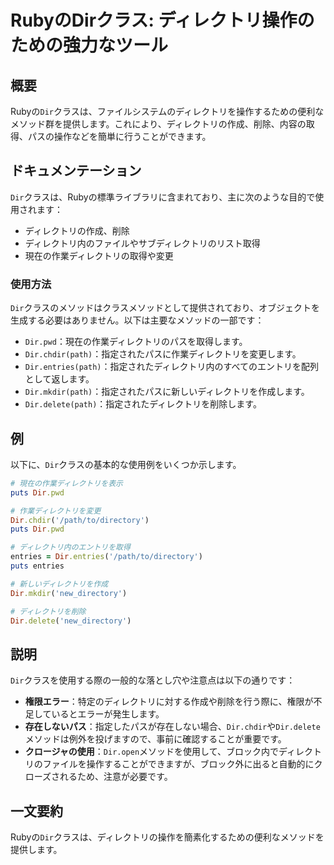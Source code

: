 <!--
Meta Description: # RubyのDirクラス: ディレクトリ操作のための強力なツール ## 概要 Rubyの`Dir`クラスは、ファイルシステムのディレクトリを操作するための便利なメソッド群を提供します。これにより、ディレクトリの作成、削除、内容の取得、パスの操作などを簡単に行うことができます。 ## ドキュメンテー...
Meta Keywords: dir, path, entries, クラスは, pwd
-->

# RubyのDirクラス: ディレクトリ操作のための強力なツール

## 概要
Rubyの`Dir`クラスは、ファイルシステムのディレクトリを操作するための便利なメソッド群を提供します。これにより、ディレクトリの作成、削除、内容の取得、パスの操作などを簡単に行うことができます。

## ドキュメンテーション
`Dir`クラスは、Rubyの標準ライブラリに含まれており、主に次のような目的で使用されます：
- ディレクトリの作成、削除
- ディレクトリ内のファイルやサブディレクトリのリスト取得
- 現在の作業ディレクトリの取得や変更

### 使用方法
`Dir`クラスのメソッドはクラスメソッドとして提供されており、オブジェクトを生成する必要はありません。以下は主要なメソッドの一部です：

- `Dir.pwd`：現在の作業ディレクトリのパスを取得します。
- `Dir.chdir(path)`：指定されたパスに作業ディレクトリを変更します。
- `Dir.entries(path)`：指定されたディレクトリ内のすべてのエントリを配列として返します。
- `Dir.mkdir(path)`：指定されたパスに新しいディレクトリを作成します。
- `Dir.delete(path)`：指定されたディレクトリを削除します。

## 例
以下に、`Dir`クラスの基本的な使用例をいくつか示します。

```ruby
# 現在の作業ディレクトリを表示
puts Dir.pwd

# 作業ディレクトリを変更
Dir.chdir('/path/to/directory')
puts Dir.pwd

# ディレクトリ内のエントリを取得
entries = Dir.entries('/path/to/directory')
puts entries

# 新しいディレクトリを作成
Dir.mkdir('new_directory')

# ディレクトリを削除
Dir.delete('new_directory')
```

## 説明
`Dir`クラスを使用する際の一般的な落とし穴や注意点は以下の通りです：

- **権限エラー**：特定のディレクトリに対する作成や削除を行う際に、権限が不足しているとエラーが発生します。
- **存在しないパス**：指定したパスが存在しない場合、`Dir.chdir`や`Dir.delete`メソッドは例外を投げますので、事前に確認することが重要です。
- **クロージャの使用**：`Dir.open`メソッドを使用して、ブロック内でディレクトリのファイルを操作することができますが、ブロック外に出ると自動的にクローズされるため、注意が必要です。

## 一文要約
Rubyの`Dir`クラスは、ディレクトリの操作を簡素化するための便利なメソッドを提供します。